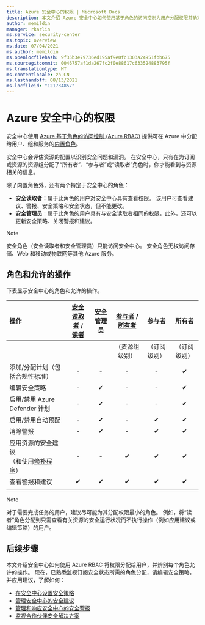 ```yaml
---
title: Azure 安全中心的权限 | Microsoft Docs
description: 本文介绍 Azure 安全中心如何使用基于角色的访问控制为用户分配权限并确定每个角色允许的操作。
author: memildin
manager: rkarlin
ms.service: security-center
ms.topic: overview
ms.date: 07/04/2021
ms.author: memildin
ms.openlocfilehash: 9f35b3e79736ed195af9e0fc1303a24951fbb675
ms.sourcegitcommit: 0046757af1da267fc2f0e88617c633524883795f
ms.translationtype: HT
ms.contentlocale: zh-CN
ms.lasthandoff: 08/13/2021
ms.locfileid: "121734857"
---
```

# <a name="permissions-in-azure-security-center"></a>Azure 安全中心的权限

安全中心使用 [Azure 基于角色的访问控制 (Azure RBAC)](../role-based-access-control/role-assignments-portal.md) 提供可在 Azure 中分配给用户、组和服务的[内置角色](../role-based-access-control/built-in-roles.md)。

安全中心会评估资源的配置以识别安全问题和漏洞。 在安全中心，只有在为订阅或资源的资源组分配了“所有者”、“参与者”或“读取者”角色时，你才能看到与资源相关的信息。

除了内置角色外，还有两个特定于安全中心的角色：

* **安全读取者**：属于此角色的用户对安全中心具有查看权限。 该用户可查看建议、警报、安全策略和安全状态，但不能更改。
* **安全管理员**：属于此角色的用户具有与安全读取者相同的权限，此外，还可以更新安全策略、关闭警报和建议。

> [!NOTE]
> 安全角色（安全读取者和安全管理员）只能访问安全中心。 安全角色无权访问存储、Web 和移动或物联网等其他 Azure 服务。

## <a name="roles-and-allowed-actions"></a>角色和允许的操作

下表显示安全中心的角色和允许的操作。

| **操作**                                                                                                                      | [安全读取者](../role-based-access-control/built-in-roles.md#security-reader) / <br> [读者](../role-based-access-control/built-in-roles.md#reader) | [安全管理员](../role-based-access-control/built-in-roles.md#security-admin) | [参与者](../role-based-access-control/built-in-roles.md#contributor) / [所有者](../role-based-access-control/built-in-roles.md#owner)| [参与者](../role-based-access-control/built-in-roles.md#contributor)| [所有者](../role-based-access-control/built-in-roles.md#owner)|
|:----------------------------------------------------------------------------------------------------------------------------|:-----------------------------:|:--------------:|:------------------------------------------------------:|:------------------------:|:------------------:|
||||（资源组级别）|（订阅级别）|（订阅级别）|
| 添加/分配计划（包括合规性标准）                                                         | -                             | -              | -                                                      | -                        | ✔                 |
| 编辑安全策略                                                                                                        | -                             | ✔             | -                                                      | -                        | ✔                 |
| 启用/禁用 Azure Defender 计划                                                                                             | -                             | ✔             | -                                                      | -                        | ✔                 |
| 启用/禁用自动预配                                                                                          | -                             | ✔             | -                                                      | ✔                       | ✔                  |
| 消除警报                                                                                                              | -                             | ✔             | -                                                      | ✔                       | ✔                  |
| 应用资源的安全建议</br> （和使用[修补程序](security-center-remediate-recommendations.md#fix-button)） | -                             | -              | ✔                                                     | ✔                        | ✔                 |
| 查看警报和建议                                                                                             | ✔                            | ✔              | ✔                                                     | ✔                        | ✔                 |
||||||

> [!NOTE]
> 对于需要完成任务的用户，建议尽可能为其分配权限最小的角色。 例如，将“读者”角色分配到只需查看有关资源的安全运行状况而不执行操作（例如应用建议或编辑策略）的用户。

## <a name="next-steps"></a>后续步骤
本文介绍安全中心如何使用 Azure RBAC 将权限分配给用户，并辨别每个角色允许的操作。 现在，已熟悉监视订阅安全状态所需的角色分配，请编辑安全策略，并应用建议，了解如何：

- [在安全中心设置安全策略](tutorial-security-policy.md)
- [管理安全中心的安全建议](security-center-recommendations.md)
- [管理和响应安全中心的安全警报](security-center-managing-and-responding-alerts.md)
- [监视合作伙伴安全解决方案](./security-center-partner-integration.md)